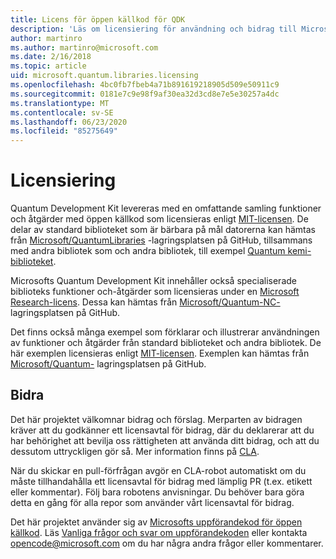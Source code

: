 ```yaml
---
title: Licens för öppen källkod för QDK
description: 'Läs om licensiering för användning och bidrag till Microsoft Q # standard-bibliotek – licensiering och bidrag.'
author: martinro
ms.author: martinro@microsoft.com
ms.date: 2/16/2018
ms.topic: article
uid: microsoft.quantum.libraries.licensing
ms.openlocfilehash: 4bc0fb7fbeb4a71b891619218905d509e50911c9
ms.sourcegitcommit: 0181e7c9e98f9af30ea32d3cd8e7e5e30257a4dc
ms.translationtype: MT
ms.contentlocale: sv-SE
ms.lasthandoff: 06/23/2020
ms.locfileid: "85275649"
---
```

# <a name="licensing"></a>Licensiering #

Quantum Development Kit levereras med en omfattande samling funktioner och åtgärder med öppen källkod som licensieras enligt [MIT-licensen](https://github.com/Microsoft/Quantum/blob/master/LICENSE.txt).
De delar av standard biblioteket som är bärbara på mål datorerna kan hämtas från [Microsoft/QuantumLibraries](https://github.com/Microsoft/QuantumLibraries) -lagringsplatsen på GitHub, tillsammans med andra bibliotek som och andra bibliotek, till exempel [Quantum kemi-biblioteket](xref:microsoft.quantum.chemistry.concepts.intro).

Microsofts Quantum Development Kit innehåller också specialiserade biblioteks funktioner och-åtgärder som licensieras under en [Microsoft Research-licens](https://github.com/Microsoft/Quantum-NC/blob/master/LICENSE).
Dessa kan hämtas från [Microsoft/Quantum-NC-](https://github.com/microsoft/quantum-nc) lagringsplatsen på GitHub.

Det finns också många exempel som förklarar och illustrerar användningen av funktioner och åtgärder från standard biblioteket och andra bibliotek.
De här exemplen licensieras enligt [MIT-licensen](https://github.com/Microsoft/Quantum/blob/master/LICENSE.txt).
Exemplen kan hämtas från [Microsoft/Quantum-](https://github.com/Microsoft/Quantum) lagringsplatsen på GitHub.

## <a name="contributing"></a>Bidra ##

Det här projektet välkomnar bidrag och förslag.
Merparten av bidragen kräver att du godkänner ett licensavtal för bidrag, där du deklarerar att du har behörighet att bevilja oss rättigheten att använda ditt bidrag, och att du dessutom uttryckligen gör så. Mer information finns på [CLA](https://cla.microsoft.com).

När du skickar en pull-förfrågan avgör en CLA-robot automatiskt om du måste tillhandahålla ett licensavtal för bidrag med lämplig PR (t.ex. etikett eller kommentar). Följ bara robotens anvisningar. Du behöver bara göra detta en gång för alla repor som använder vårt licensavtal för bidrag.

Det här projektet använder sig av [Microsofts uppförandekod för öppen källkod](https://opensource.microsoft.com/codeofconduct/).
Läs [Vanliga frågor och svar om uppförandekoden](https://opensource.microsoft.com/codeofconduct/faq/) eller kontakta [opencode@microsoft.com](mailto:opencode@microsoft.com) om du har några andra frågor eller kommentarer.
